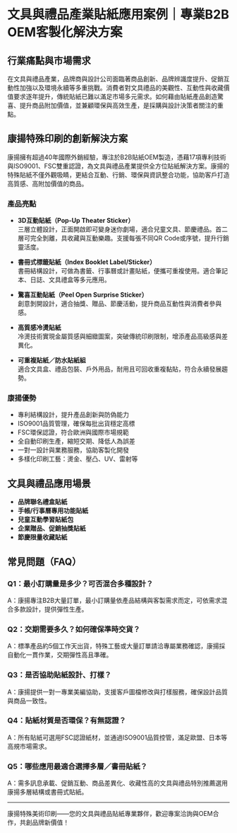 # 文具與禮品產業貼紙應用案例｜專業B2B OEM客製化解決方案

## 行業痛點與市場需求

在文具與禮品產業，品牌商與設計公司面臨著商品創新、品牌辨識度提升、促銷互動性加強以及環境永續等多重挑戰。消費者對文具禮品的美觀性、互動性與收藏價值要求逐年提升，傳統貼紙已難以滿足市場多元需求。如何藉由貼紙產品創造驚喜、提升商品附加價值，並兼顧環保與高效生產，是採購與設計決策者關注的重點。

## 康揚特殊印刷的創新解決方案

康揚擁有超過40年國際外銷經驗，專注於B2B貼紙OEM製造，憑藉17項專利技術與ISO9001、FSC雙重認證，為文具與禮品產業提供全方位貼紙解決方案。康揚的特殊貼紙不僅外觀吸睛，更結合互動、行銷、環保與資訊整合功能，協助客戶打造高質感、高附加價值的商品。

### 產品亮點

- **3D互動貼紙（Pop-Up Theater Sticker）**  
  三層立體設計，正面開啟即可變身迷你劇場，適合兒童文具、節慶禮品。首二層可完全剝離，具收藏與互動樂趣。支援每張不同QR Code或序號，提升行銷靈活度。

- **書冊式標籤貼紙（Index Booklet Label/Sticker）**  
  書冊結構設計，可做為書籤、行事曆或計畫貼紙，便攜可重複使用。適合筆記本、日誌、文具禮盒等多元應用。

- **驚喜互動貼紙（Peel Open Surprise Sticker）**  
  創意剝開設計，適合抽獎、贈品、節慶活動，提升商品互動性與消費者參與感。

- **高質感冷燙貼紙**  
  冷燙技術實現金屬質感與細緻圖案，突破傳統印刷限制，增添產品高級感與差異化。

- **可重複貼紙／防水貼紙組**  
  適合文具盒、禮品包裝、戶外用品，耐用且可回收重複黏貼，符合永續發展趨勢。

### 康揚優勢

- 專利結構設計，提升產品創新與防偽能力
- ISO9001品質管理，確保每批出貨穩定高標
- FSC環保認證，符合歐洲與國際市場規範
- 全自動印刷生產，縮短交期、降低人為誤差
- 一對一設計與業務服務，協助客製化開發
- 多樣化印刷工藝：燙金、壓凸、UV、雷射等

## 文具與禮品應用場景

- **品牌聯名禮盒貼紙**
- **手帳/行事曆專用功能貼紙**
- **兒童互動學習貼紙包**
- **企業贈品、促銷抽獎貼紙**
- **節慶限量收藏貼紙**

## 常見問題（FAQ）

### Q1：最小訂購量是多少？可否混合多種設計？
A：康揚專注B2B大量訂單，最小訂購量依產品結構與客製需求而定，可依需求混合多款設計，提供彈性生產。

### Q2：交期需要多久？如何確保準時交貨？
A：標準產品約5個工作天出貨，特殊工藝或大量訂單請洽專屬業務確認，康揚採自動化一貫作業，交期彈性高且準確。

### Q3：是否協助貼紙設計、打樣？
A：康揚提供一對一專業美編協助，支援客戶圖檔修改與打樣服務，確保設計品質與商品一致性。

### Q4：貼紙材質是否環保？有無認證？
A：所有貼紙可選用FSC認證紙材，並通過ISO9001品質控管，滿足歐盟、日本等高規市場需求。

### Q5：哪些應用最適合選擇多層／書冊貼紙？
A：需多訊息承載、促銷互動、商品差異化、收藏性高的文具與禮品特別推薦選用康揚多層結構或書冊式貼紙。

---

康揚特殊美術印刷——您的文具與禮品貼紙專業夥伴，歡迎專案洽詢與OEM合作，共創品牌新價值！